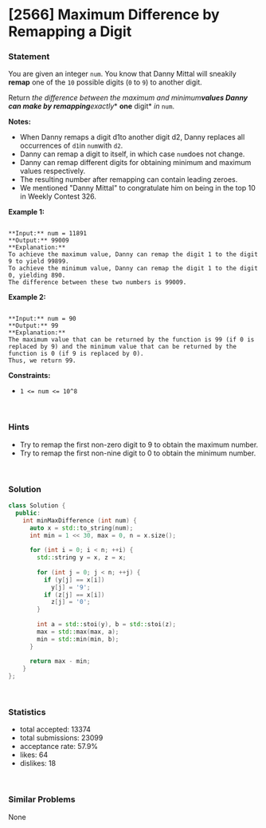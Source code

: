 # [2566] Maximum Difference by Remapping a Digit



### Statement

You are given an integer `num`. You know that Danny Mittal will sneakily **remap** one of the `10` possible digits (`0` to `9`) to another digit.

Return *the difference between the maximum and minimum**values Danny can make by remapping**exactly** **one** digit* *in* `num`.

**Notes:**
* When Danny remaps a digit d1to another digit d2, Danny replaces all occurrences of `d1`in `num`with `d2`.
* Danny can remap a digit to itself, in which case `num`does not change.
* Danny can remap different digits for obtaining minimum and maximum values respectively.
* The resulting number after remapping can contain leading zeroes.
* We mentioned "Danny Mittal" to congratulate him on being in the top 10 in Weekly Contest 326.


**Example 1:**

```

**Input:** num = 11891
**Output:** 99009
**Explanation:** 
To achieve the maximum value, Danny can remap the digit 1 to the digit 9 to yield 99899.
To achieve the minimum value, Danny can remap the digit 1 to the digit 0, yielding 890.
The difference between these two numbers is 99009.

```

**Example 2:**

```

**Input:** num = 90
**Output:** 99
**Explanation:**
The maximum value that can be returned by the function is 99 (if 0 is replaced by 9) and the minimum value that can be returned by the function is 0 (if 9 is replaced by 0).
Thus, we return 99.
```

**Constraints:**
* `1 <= num <= 10^8`


<br />

### Hints

- Try to remap the first non-zero digit to 9 to obtain the maximum number.
- Try to remap the first non-nine digit to 0 to obtain the minimum number.

<br />

### Solution

```cpp
class Solution {
  public:
    int minMaxDifference (int num) {
      auto x = std::to_string(num);
      int min = 1 << 30, max = 0, n = x.size();
      
      for (int i = 0; i < n; ++i) {
        std::string y = x, z = x;
        
        for (int j = 0; j < n; ++j) {
          if (y[j] == x[i])
            y[j] = '9';
          if (z[j] == x[i])
            z[j] = '0';
        }
        
        int a = std::stoi(y), b = std::stoi(z);
        max = std::max(max, a);
        min = std::min(min, b);
      }
      
      return max - min;
    }
};
```

<br />

### Statistics

- total accepted: 13374
- total submissions: 23099
- acceptance rate: 57.9%
- likes: 64
- dislikes: 18

<br />

### Similar Problems

None

